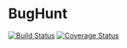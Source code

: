 # BugHunt

[![Build Status](https://app.travis-ci.com/suryaKurella/BugHunt.svg?branch=master)](https://app.travis-ci.com/suryaKurella/BugHunt)  [![Coverage Status](https://coveralls.io/repos/github/suryaKurella/BugHunt/badge.svg?branch=master)](https://coveralls.io/github/suryaKurella/BugHunt?branch=master)
